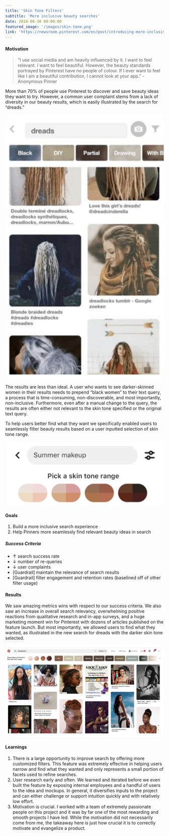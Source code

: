 ```yaml
---
title: 'Skin Tone Filters'
subtitle: 'More inclusive beauty searches'
date: 2018-06-30 00:00:00
featured_image: '/images/skin-tone.png'
link: 'https://newsroom.pinterest.com/en/post/introducing-more-inclusive-beauty-results'
---
```


#### Motivation

> “I use social media and am heavily influenced by it. I want to feel relevant. I want to feel beautiful. However, the beauty standards portrayed by Pinterest have no people of colour. If I ever want to feel like I am a beautiful contribution, I cannot look at your app.” - Anonymous Pinner

More than 70% of people use Pinterest to discover and save beauty ideas they want to try. However, a common user complaint stems from a lack of diversity in our beauty results, which is easily illustrated by the search for “dreads.” 

<div class="gallery" data-columns="1">
	<img src="/images/skin-tones-1.png">
</div>

The results are less than ideal. A user who wants to see darker-skinned women in their results needs to prepend “black women” to their text query, a process that is time-consuming, non-discoverable, and most importantly, non-inclusive. Furthermore, even after a manual change to the query, the results are often either not relevant to the skin tone specified or the original text query. 

To help users better find what they want we specifically enabled users to seamlessly filter beauty results based on a user inputted selection of skin tone range.

<div class="gallery" data-columns="1">
	<img src="/images/skin-tones-2.png">
</div>

#### Goals

1. Build a more inclusive search experience
2. Help Pinners more seamlessly find relevant beauty ideas in search

##### Success Criteria
* ↑ search success rate
* ↓ number of re-queries
* ↓ user complaints
* [Guardrail] maintain the relevance of search results
* [Guardrail] filter engagement and retention rates (baselined off of other filter usage)

#### Results

We saw amazing metrics wins with respect to our success criteria. We also saw an increase in overall search relevancy, overwhelming positive reactions from qualitative research and in-app surveys, and a huge marketing moment win for Pinterest with dozens of articles published on the feature launch. But most importantly, we allowed users to find what they wanted, as illustrated in the new search for dreads with the darker skin tone selected. 

<div class="gallery" data-columns="1">
	<img src="/images/skin-tones-3.png">
</div>

#### Learnings
1. There is a large opportunity to improve search by offering more customized filters. This feature was extremely effective in helping users narrow and find what they wanted and only represents a small portion of facets used to refine searches. 
2. User research early and often. We learned and iterated before we even built the feature by exposing internal employees and a handful of users to the idea and mockups. In general, it diversifies inputs to the project and can either challenge or support intuition quickly and with relatively low effort. 
3. Motivation is crucial. I worked with a team of extremely passionate people on this project and it was by far one of the most rewarding and smooth projects I have led. While the motivation did not necessarily come from me, the takeaway here is just how crucial it is to correctly motivate and evangelize a product. 

